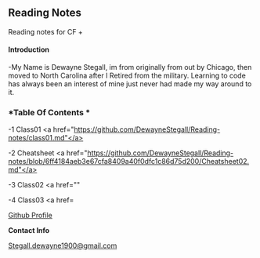 ## Reading Notes

Reading notes for CF
+

#### Introduction

-My Name is Dewayne Stegall, im from originally from out by Chicago, then moved to North Carolina after I Retired from the military. Learning to code has always been an interest of mine just never had made my way around to it.


### *Table Of Contents *

-1 Class01 <a href="https://github.com/DewayneStegall/Reading-notes/class01.md"</a>

-2 Cheatsheet <a href="https://github.com/DewayneStegall/Reading-notes/blob/6ff4184aeb3e67cfa8409a40f0dfc1c86d75d200/Cheatsheet02.md"</a>

-3 Class02 <a href=""</a>

-4 Class03 <a href=</a>

[Github Profile](https://github.com/DewayneStegall)


__Contact Info__

Stegall.dewayne1900@gmail.com
